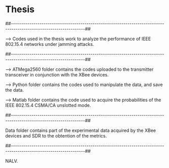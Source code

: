 # Thesis
##------------------------------------------------------------------------------------------------------------------##

--> Codes used in the thesis work to analyze the performance of IEEE 802.15.4 networks under jamming attacks.

##------------------------------------------------------------------------------------------------------------------##


--> ATMega2560 folder contains the codes uploaded to the transmitter transceiver in conjunction with the XBee devices.

--> Python folder contains the codes used to manipulate the data, and save the data.

--> Matlab folder contains the code used to acquire the probabilities of the IEEE 802.15.4 CSMA/CA unslotted mode.

##------------------------------------------------------------------------------------------------------------------##

Data folder contains part of the experimental data acquired by the XBee devices and SDR to the obtention of the metrics.


##------------------------------------------------------------------------------------------------------------------##

NALV.
